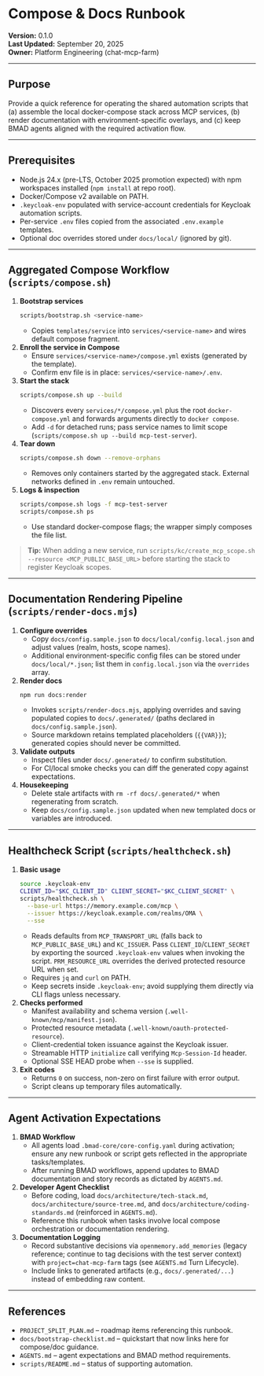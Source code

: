 # Compose & Docs Runbook

**Version:** 0.1.0  
**Last Updated:** September 20, 2025  
**Owner:** Platform Engineering (chat-mcp-farm)

---

## Purpose
Provide a quick reference for operating the shared automation scripts that (a) assemble the local docker-compose stack across MCP services, (b) render documentation with environment-specific overlays, and (c) keep BMAD agents aligned with the required activation flow.

---

## Prerequisites
- Node.js 24.x (pre-LTS, October 2025 promotion expected) with npm workspaces installed (`npm install` at repo root).
- Docker/Compose v2 available on PATH.
- `.keycloak-env` populated with service-account credentials for Keycloak automation scripts.
- Per-service `.env` files copied from the associated `.env.example` templates.
- Optional doc overrides stored under `docs/local/` (ignored by git).

---

## Aggregated Compose Workflow (`scripts/compose.sh`)
1. **Bootstrap services**
   ```bash
   scripts/bootstrap.sh <service-name>
   ```
   - Copies `templates/service` into `services/<service-name>` and wires default compose fragment.
2. **Enroll the service in Compose**
   - Ensure `services/<service-name>/compose.yml` exists (generated by the template).
   - Confirm env file is in place: `services/<service-name>/.env`.
3. **Start the stack**
   ```bash
   scripts/compose.sh up --build
   ```
   - Discovers every `services/*/compose.yml` plus the root `docker-compose.yml` and forwards arguments directly to `docker compose`.
   - Add `-d` for detached runs; pass service names to limit scope (`scripts/compose.sh up --build mcp-test-server`).
4. **Tear down**
   ```bash
   scripts/compose.sh down --remove-orphans
   ```
   - Removes only containers started by the aggregated stack. External networks defined in `.env` remain untouched.
5. **Logs & inspection**
   ```bash
   scripts/compose.sh logs -f mcp-test-server
   scripts/compose.sh ps
   ```
   - Use standard docker-compose flags; the wrapper simply composes the file list.

> **Tip:** When adding a new service, run `scripts/kc/create_mcp_scope.sh --resource <MCP_PUBLIC_BASE_URL>` before starting the stack to register Keycloak scopes.

---

## Documentation Rendering Pipeline (`scripts/render-docs.mjs`)
1. **Configure overrides**
   - Copy `docs/config.sample.json` to `docs/local/config.local.json` and adjust values (realm, hosts, scope names).
   - Additional environment-specific config files can be stored under `docs/local/*.json`; list them in `config.local.json` via the `overrides` array.
2. **Render docs**
   ```bash
   npm run docs:render
   ```
   - Invokes `scripts/render-docs.mjs`, applying overrides and saving populated copies to `docs/.generated/` (paths declared in `docs/config.sample.json`).
   - Source markdown retains templated placeholders (`{{VAR}}`); generated copies should never be committed.
3. **Validate outputs**
   - Inspect files under `docs/.generated/` to confirm substitution.
   - For CI/local smoke checks you can diff the generated copy against expectations.
4. **Housekeeping**
   - Delete stale artifacts with `rm -rf docs/.generated/*` when regenerating from scratch.
   - Keep `docs/config.sample.json` updated when new templated docs or variables are introduced.

---


## Healthcheck Script (`scripts/healthcheck.sh`)
1. **Basic usage**
   ```bash
   source .keycloak-env
   CLIENT_ID="$KC_CLIENT_ID" CLIENT_SECRET="$KC_CLIENT_SECRET" \
   scripts/healthcheck.sh \
     --base-url https://memory.example.com/mcp \
     --issuer https://keycloak.example.com/realms/OMA \
     --sse
   ```
   - Reads defaults from `MCP_TRANSPORT_URL` (falls back to `MCP_PUBLIC_BASE_URL`) and `KC_ISSUER`. Pass `CLIENT_ID`/`CLIENT_SECRET` by exporting the sourced `.keycloak-env` values when invoking the script. `PRM_RESOURCE_URL` overrides the derived protected resource URL when set.
   - Requires `jq` and `curl` on PATH.
   - Keep secrets inside `.keycloak-env`; avoid supplying them directly via CLI flags unless necessary.
2. **Checks performed**
   - Manifest availability and schema version (`.well-known/mcp/manifest.json`).
   - Protected resource metadata (`.well-known/oauth-protected-resource`).
   - Client-credential token issuance against the Keycloak issuer.
   - Streamable HTTP `initialize` call verifying `Mcp-Session-Id` header.
   - Optional SSE HEAD probe when `--sse` is supplied.
3. **Exit codes**
   - Returns `0` on success, non-zero on first failure with error output.
   - Script cleans up temporary files automatically.

---

## Agent Activation Expectations
1. **BMAD Workflow**
   - All agents load `.bmad-core/core-config.yaml` during activation; ensure any new runbook or script gets reflected in the appropriate tasks/templates.
   - After running BMAD workflows, append updates to BMAD documentation and story records as dictated by `AGENTS.md`.
2. **Developer Agent Checklist**
   - Before coding, load `docs/architecture/tech-stack.md`, `docs/architecture/source-tree.md`, and `docs/architecture/coding-standards.md` (reinforced in `AGENTS.md`).
   - Reference this runbook when tasks involve local compose orchestration or documentation rendering.
3. **Documentation Logging**
   - Record substantive decisions via `openmemory.add_memories` (legacy reference; continue to tag decisions with the test server context) with `project=chat-mcp-farm` tags (see `AGENTS.md` Turn Lifecycle).
   - Include links to generated artifacts (e.g., `docs/.generated/...`) instead of embedding raw content.

---

## References
- `PROJECT_SPLIT_PLAN.md` – roadmap items referencing this runbook.
- `docs/bootstrap-checklist.md` – quickstart that now links here for compose/doc guidance.
- `AGENTS.md` – agent expectations and BMAD method requirements.
- `scripts/README.md` – status of supporting automation.
